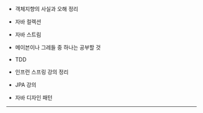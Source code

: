 
- 객체지향의 사실과 오해 정리

- 자바 컬렉션

- 자바 스트림

- 메이븐이나 그레들 중 하나는 공부할 것  

- TDD
 
- 인프런 스프링 강의 정리

- JPA 강의

- 자바 디자인 패턴

------------------------------------------------------------------



